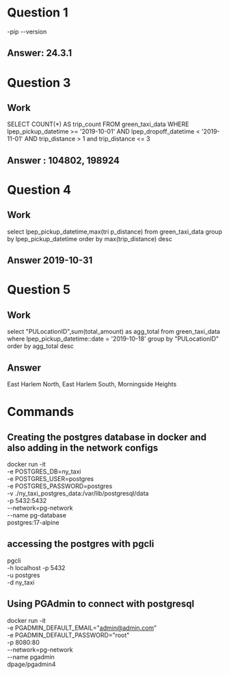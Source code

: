 # Question 1 

-pip --version

## Answer: 24.3.1

# Question 3

## Work

SELECT
     COUNT(*) AS trip_count
 FROM
     green_taxi_data
 WHERE
     lpep_pickup_datetime >= '2019-10-01' AND
     lpep_dropoff_datetime < '2019-11-01' AND trip_distance > 1 and trip_distance <= 3

## Answer : 104802, 198924

# Question 4

## Work 

select lpep_pickup_datetime,max(tri
 p_distance) from green_taxi_data group by lpep_pickup_datetime
  order by max(trip_distance) desc

## Answer 2019-10-31

# Question 5

## Work

select "PULocationID",sum(total_amount) as agg_total from green_taxi_data
where lpep_pickup_datetime::date = '2019-10-18'
group by 
"PULocationID" order by agg_total desc

## Answer
East Harlem North, East Harlem South, Morningside Heights

# Commands
## Creating the postgres database in docker and also adding in the network configs 
docker run -it \
  -e POSTGRES_DB=ny_taxi \
  -e POSTGRES_USER=postgres \
  -e POSTGRES_PASSWORD=postgres \
  -v ./ny_taxi_postgres_data:/var/lib/postgresql/data \
  -p 5432:5432 \
  --network=pg-network \
  --name pg-database \
  postgres:17-alpine

## accessing the postgres with pgcli
pgcli \
	-h  localhost -p 5432 \
	-u postgres \
	-d ny_taxi

## Using PGAdmin to connect with postgresql
docker run -it \
  -e PGADMIN_DEFAULT_EMAIL="admin@admin.com" \
  -e PGADMIN_DEFAULT_PASSWORD="root" \
  -p 8080:80 \
  --network=pg-network \
  --name pgadmin \
  dpage/pgadmin4
  